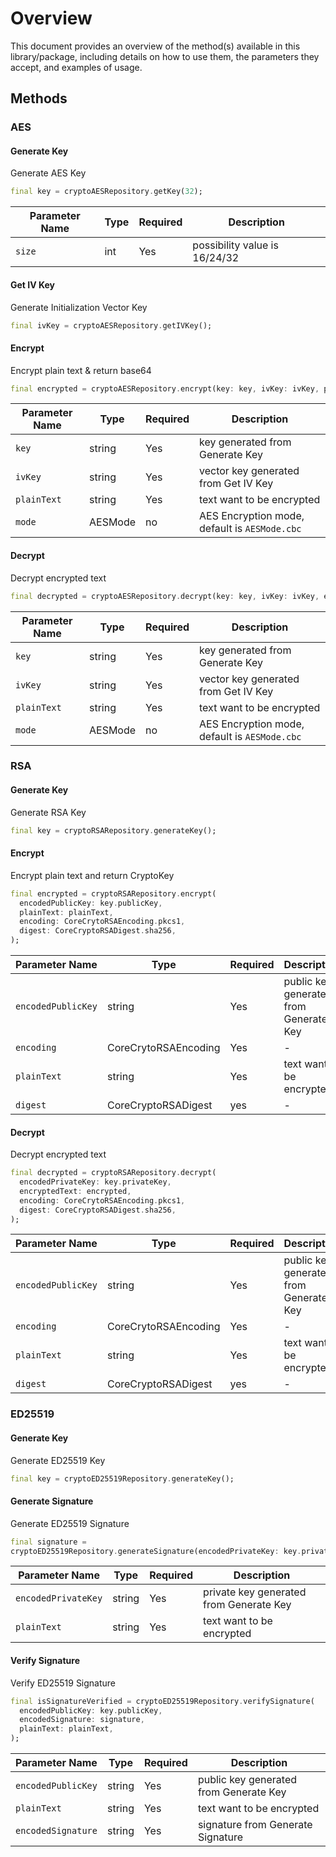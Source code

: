 # Overview

This document provides an overview of the method(s) available in this library/package, including details on how to use them, the parameters they accept, and examples of usage.

## Methods
### AES

#### Generate Key

Generate AES Key


```dart
final key = cryptoAESRepository.getKey(32);
```

| Parameter Name | Type       | Required | Description |
|----------------|------------|----------|-------------|
| `size`         | int        | Yes      | possibility value is 16/24/32 |

#### Get IV Key

Generate Initialization Vector Key


```dart
final ivKey = cryptoAESRepository.getIVKey();
```

#### Encrypt

Encrypt plain text & return base64


```dart
final encrypted = cryptoAESRepository.encrypt(key: key, ivKey: ivKey, plainText: plainText);
```

| Parameter Name | Type       | Required | Description                                   |
|----------------|------------|----------|-----------------------------------------------|
| `key`          | string     | Yes      | key generated from Generate Key               |
| `ivKey`        | string     | Yes      | vector key generated from Get IV Key          |
| `plainText`    | string     | Yes      | text want to be encrypted                     |
| `mode`         | AESMode    | no      | AES Encryption mode, default is `AESMode.cbc` |

#### Decrypt

Decrypt encrypted text


```dart
final decrypted = cryptoAESRepository.decrypt(key: key, ivKey: ivKey, encryptedText: encrypted);
```

| Parameter Name | Type       | Required | Description                                   |
|----------------|------------|----------|-----------------------------------------------|
| `key`          | string     | Yes      | key generated from Generate Key               |
| `ivKey`        | string     | Yes      | vector key generated from Get IV Key          |
| `plainText`    | string     | Yes      | text want to be encrypted                     |
| `mode`         | AESMode    | no       | AES Encryption mode, default is `AESMode.cbc` |

### RSA

#### Generate Key

Generate RSA Key


```dart
final key = cryptoRSARepository.generateKey();
```

#### Encrypt

Encrypt plain text and return CryptoKey


```dart
final encrypted = cryptoRSARepository.encrypt(
  encodedPublicKey: key.publicKey,
  plainText: plainText,
  encoding: CoreCrytoRSAEncoding.pkcs1,
  digest: CoreCryptoRSADigest.sha256,
);
```

| Parameter Name     | Type       | Required | Description                            |
|--------------------|------------|----------|----------------------------------------|
| `encodedPublicKey` | string     | Yes      | public key generated from Generate Key |
| `encoding`         | CoreCrytoRSAEncoding     | Yes      | -                                      |
| `plainText`        | string     | Yes      | text want to be encrypted              |
| `digest`           | CoreCryptoRSADigest    | yes      | -                                      |

#### Decrypt

Decrypt encrypted text


```dart
final decrypted = cryptoRSARepository.decrypt(
  encodedPrivateKey: key.privateKey,
  encryptedText: encrypted,
  encoding: CoreCrytoRSAEncoding.pkcs1,
  digest: CoreCryptoRSADigest.sha256,
);
```

| Parameter Name     | Type       | Required | Description                            |
|--------------------|------------|----------|----------------------------------------|
| `encodedPublicKey` | string     | Yes      | public key generated from Generate Key |
| `encoding`         | CoreCrytoRSAEncoding     | Yes      | -                                      |
| `plainText`        | string     | Yes      | text want to be encrypted              |
| `digest`           | CoreCryptoRSADigest    | yes      | -                                      |


### ED25519

#### Generate Key

Generate ED25519 Key


```dart
final key = cryptoED25519Repository.generateKey();
```

#### Generate Signature

Generate ED25519 Signature


```dart
final signature =
cryptoED25519Repository.generateSignature(encodedPrivateKey: key.privateKey, plainText: plainText);
```

| Parameter Name     | Type       | Required | Description                             |
|--------------------|------------|----------|-----------------------------------------|
| `encodedPrivateKey` | string     | Yes      | private key generated from Generate Key |
| `plainText`        | string     | Yes      | text want to be encrypted               |

#### Verify Signature

Verify ED25519 Signature


```dart
final isSignatureVerified = cryptoED25519Repository.verifySignature(
  encodedPublicKey: key.publicKey,
  encodedSignature: signature,
  plainText: plainText,
);
```

| Parameter Name     | Type       | Required | Description                            |
|--------------------|------------|----------|----------------------------------------|
| `encodedPublicKey` | string     | Yes      | public key generated from Generate Key |
| `plainText`        | string     | Yes      | text want to be encrypted              |
| `encodedSignature`        | string     | Yes      | signature from Generate Signature      |
